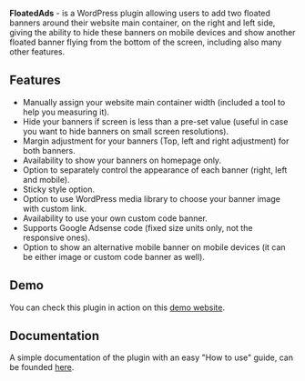 <strong>FloatedAds</strong> - is a WordPress plugin allowing users to add two floated banners around their website main container, on the right and left side, giving the ability to hide these banners on mobile devices and show another floated banner flying from the bottom of the screen, including also many other features.
<h2>Features</h2>
<ul>
 	<li>Manually assign your website main container width (included a tool to help you measuring it).</li>
 	<li>Hide your banners if screen is less than a pre-set value (useful in case you want to hide banners on small screen resolutions).</li>
 	<li>Margin adjustment for your banners (Top, left and right adjustment) for both banners.</li>
 	<li>Availability to show your banners on homepage only.</li>
 	<li>Option to separately control the appearance of each banner (right, left and mobile).</li>
 	<li>Sticky style option.</li>
 	<li>Option to use WordPress media library to choose your banner image with custom link.</li>
 	<li>Availability to use your own custom code banner.</li>
 	<li>Supports Google Adsense code (fixed size units only, not the responsive ones).</li>
 	<li>Option to show an alternative mobile banner on mobile devices (it can be either image or custom code banner as well).</li>
</ul>
<h2>Demo</h2>
You can check this plugin in action on this <a href="http://floated-ads.alaadesign.com/">demo website</a>.
<h2>Documentation</h2>
A simple documentation of the plugin with an easy "How to use" guide, can be founded <a href="http://lab.alaadesign.com/floated-ads-docs/">here</a>.
